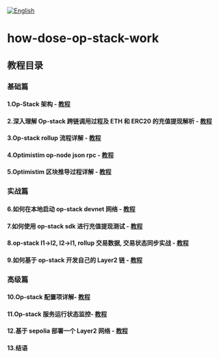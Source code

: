 [![English](https://img.shields.io/badge/English-README-blue)](EnglishReadme.md)


# how-dose-op-stack-work

## 教程目录

### 基础篇

#### 1.Op-Stack 架构 - [教程](https://github.com/guoshijiang/how-dose-op-stack-work/blob/main/architecture/ReadMe.md)

#### 2.深入理解 Op-stack 跨链调用过程及 ETH 和 ERC20 的充值提现解析  - [教程](https://github.com/guoshijiang/how-dose-op-stack-work/blob/main/cdmsg-bridge/readme.md)

#### 3.Op-stack rollup 流程详解 - [教程](https://github.com/guoshijiang/how-dose-op-stack-work/blob/main/rollup/README.md)

#### 4.Optimistim op-node json rpc - [教程](https://github.com/guoshijiang/how-dose-op-stack-work/blob/main/optimistim-api/README.md)

#### 5.Optimistim 区块推导过程详解 - [教程]()

### 实战篇

#### 6.如何在本地启动 op-stack devnet 网络  - [教程]()

#### 7.如何使用 op-stack sdk 进行充值提现测试  - [教程]()

#### 8.op-stack l1->l2, l2->l1, rollup 交易数据, 交易状态同步实战 - [教程]()

#### 9.如何基于 op-stack 开发自己的 Layer2 链 - [教程]()

### 高级篇

#### 10.Op-stack 配置项详解- [教程]()

#### 11.Op-stack 服务运行状态监控- [教程]()

#### 12.基于 sepolia 部署一个 Layer2 网络 - [教程]()

#### 13.结语








